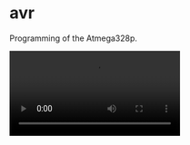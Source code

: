 # avr

Programming of the Atmega328p.

![](https://github.com/eduardvercaemer/avrs/raw/ADC/demo.mp4)
